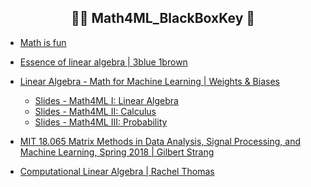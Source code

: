 <p align="center">
  <h2 align="center">🥷🏼
    Math4ML_BlackBoxKey 👾
</h2> 
</p>

- [Math is fun](https://www.mathsisfun.com/algebra/matrix-multiplying.html)
- [Essence of linear algebra | 3blue 1brown](https://www.youtube.com/watch?v=fNk_zzaMoSs&list=PLZHQObOWTQDPD3MizzM2xVFitgF8hE_ab&index=1)
- [Linear Algebra - Math for Machine Learning | Weights & Biases ](https://www.youtube.com/watchv=uZeDTwWcnuY&list=PLD80i8An1OEGZ2tYimemzwC3xqkU0jKUg&index=2)
  - [Slides - Math4ML I: Linear Algebra](https://docs.google.com/presentation/d/1Kqf3cq2lvJ8QtunduVtaTCVfFUq574faOC-Sx6yQEK8/edit#slide=id.g94e2f480fb_0_11)
  - [Slides - Math4ML II: Calculus](https://docs.google.com/presentation/d/1UOK4EzeVqvNfEUX_7hFN96Rxzn6YgjiF2Z_ji1h7ink/edit#slide=id.g8aac7a0cc0_0_80)
  - [Slides - Math4ML III: Probability](https://docs.google.com/presentation/d/1dnG7MNC5k-Op4wu5bvEVa3FhG59ytLrXNH_Hm2W-A10/edit#slide=id.g8902951def_0_4)
  

- [MIT 18.065 Matrix Methods in Data Analysis, Signal Processing, and Machine Learning, Spring 2018 | Gilbert Strang](https://www.youtube.com/playlist?list=PLUl4u3cNGP63oMNUHXqIUcrkS2PivhN3k)
- [Computational Linear Algebra | Rachel Thomas](https://www.youtube.com/playlist?list=PLtmWHNX-gukIc92m1K0P6bIOnZb-mg0hY)
